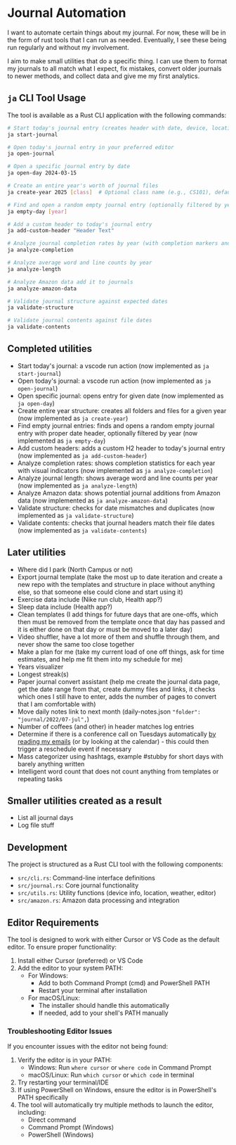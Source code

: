 # Journal Automation

I want to automate certain things about my journal. For now, these will be in the form of rust tools that I can run as needed. Eventually, I see these being run regularly and without my involvement.

I aim to make small utilities that do a specific thing. I can use them to format my journals to all match what I expect, fix mistakes, convert older journals to newer methods, and collect data and give me my first analytics.

## `ja` CLI Tool Usage

The tool is available as a Rust CLI application with the following commands:

```bash
# Start today's journal entry (creates header with date, device, location, and weather)
ja start-journal

# Open today's journal entry in your preferred editor
ja open-journal

# Open a specific journal entry by date
ja open-day 2024-03-15

# Create an entire year's worth of journal files
ja create-year 2025 [class]  # Optional class name (e.g., CS101), defaults to "journal"

# Find and open a random empty journal entry (optionally filtered by year)
ja empty-day [year]

# Add a custom header to today's journal entry
ja add-custom-header "Header Text"

# Analyze journal completion rates by year (with completion markers and days remaining)
ja analyze-completion

# Analyze average word and line counts by year
ja analyze-length

# Analyze Amazon data add it to journals
ja analyze-amazon-data

# Validate journal structure against expected dates
ja validate-structure

# Validate journal contents against file dates
ja validate-contents
```

## Completed utilities

- Start today's journal: a vscode run action (now implemented as `ja start-journal`)
- Open today's journal: a vscode run action (now implemented as `ja open-journal`)
- Open specific journal: opens entry for given date (now implemented as `ja open-day`)
- Create entire year structure: creates all folders and files for a given year (now implemented as `ja create-year`)
- Find empty journal entries: finds and opens a random empty journal entry with proper date header, optionally filtered by year (now implemented as `ja empty-day`)
- Add custom headers: adds a custom H2 header to today's journal entry (now implemented as `ja add-custom-header`)
- Analyze completion rates: shows completion statistics for each year with visual indicators (now implemented as `ja analyze-completion`)
- Analyze journal length: shows average word and line counts per year (now implemented as `ja analyze-length`)
- Analyze Amazon data: shows potential journal additions from Amazon data (now implemented as `ja analyze-amazon-data`)
- Validate structure: checks for date mismatches and duplicates (now implemented as `ja validate-structure`)
- Validate contents: checks that journal headers match their file dates (now implemented as `ja validate-contents`)

## Later utilities

- Where did I park (North Campus or not)
- Export journal template (take the most up to date iteration and create a new repo with the templates and structure in place without anything else, so that someone else could clone and start using it)
- Exercise data include (Nike run club, Health app?)
- Sleep data include (Health app?)
- Clean templates (I add things for future days that are one-offs, which then must be removed from the template once that day has passed and it is either done on that day or must be moved to a later day)
- Video shuffler, have a lot more of them and shuffle through them, and never show the same too close together
- Make a plan for me (take my current load of one off things, ask for time estimates, and help me fit them into my schedule for me)
- Years visualizer
- Longest streak(s)
- Paper journal convert assistant (help me create the journal data page, get the date range from that, create dummy files and links, it checks which ones I still have to enter, adds the number of pages to convert that I am comfortable with)
- Move daily notes link to next month (daily-notes.json `"folder": "journal/2022/07-jul",`)
- Number of coffees (and other) in header matches log entries
- Determine if there is a conference call on Tuesdays automatically [by reading my emails](https://www.codeforests.com/2020/06/04/python-to-read-email-from-outlook/) (or by looking at the calendar) - this could then trigger a reschedule event if necessary
- Mass categorizer using hashtags, example #stubby for short days with barely anything written
- Intelligent word count that does not count anything from templates or repeating tasks

## Smaller utilities created as a result

- List all journal days
- Log file stuff

## Development

The project is structured as a Rust CLI tool with the following components:

- `src/cli.rs`: Command-line interface definitions
- `src/journal.rs`: Core journal functionality
- `src/utils.rs`: Utility functions (device info, location, weather, editor)
- `src/amazon.rs`: Amazon data processing and integration

## Editor Requirements

The tool is designed to work with either Cursor or VS Code as the default editor. To ensure proper functionality:

1. Install either Cursor (preferred) or VS Code
2. Add the editor to your system PATH:
   - For Windows:
     - Add to both Command Prompt (cmd) and PowerShell PATH
     - Restart your terminal after installation
   - For macOS/Linux:
     - The installer should handle this automatically
     - If needed, add to your shell's PATH manually

### Troubleshooting Editor Issues

If you encounter issues with the editor not being found:

1. Verify the editor is in your PATH:
   - Windows: Run `where cursor` or `where code` in Command Prompt
   - macOS/Linux: Run `which cursor` or `which code` in terminal
2. Try restarting your terminal/IDE
3. If using PowerShell on Windows, ensure the editor is in PowerShell's PATH specifically
4. The tool will automatically try multiple methods to launch the editor, including:
   - Direct command
   - Command Prompt (Windows)
   - PowerShell (Windows)
